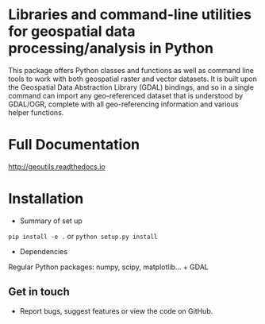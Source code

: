 # Libraries and command-line utilities for geospatial data processing/analysis in Python #

This package offers Python classes and functions as well as command line tools to work with both geospatial raster and vector datasets. It is built upon the Geospatial Data Abstraction Library (GDAL) bindings, and so in a single command can import any geo-referenced dataset that is understood by GDAL/OGR, complete with all geo-referencing information and various helper functions.

# Full Documentation #

http://geoutils.readthedocs.io


# Installation #

* Summary of set up

`pip install -e .` or `python setup.py install`

* Dependencies

Regular Python packages: numpy, scipy, matplotlib... + GDAL

## Get in touch

* Report bugs, suggest features or view the code on GitHub.
